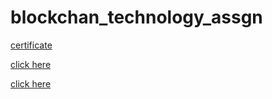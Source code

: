 # blockchan_technology_assgn

[certificate](certificate.html)

[click here](samia.html)



[click here](stu_details_21_08_2020.html)
